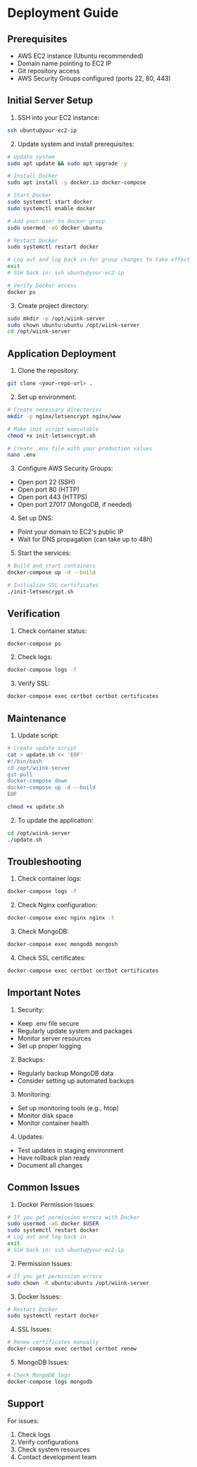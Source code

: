 # Deployment Guide

## Prerequisites
- AWS EC2 instance (Ubuntu recommended)
- Domain name pointing to EC2 IP
- Git repository access
- AWS Security Groups configured (ports 22, 80, 443)

## Initial Server Setup

1. SSH into your EC2 instance:
```bash
ssh ubuntu@your-ec2-ip
```

2. Update system and install prerequisites:
```bash
# Update system
sudo apt update && sudo apt upgrade -y

# Install Docker
sudo apt install -y docker.io docker-compose

# Start Docker
sudo systemctl start docker
sudo systemctl enable docker

# Add your user to docker group
sudo usermod -aG docker ubuntu

# Restart Docker
sudo systemctl restart docker

# Log out and log back in for group changes to take effect
exit
# SSH back in: ssh ubuntu@your-ec2-ip

# Verify Docker access
docker ps
```

3. Create project directory:
```bash
sudo mkdir -p /opt/wiink-server
sudo chown ubuntu:ubuntu /opt/wiink-server
cd /opt/wiink-server
```

## Application Deployment

1. Clone the repository:
```bash
git clone <your-repo-url> .
```

2. Set up environment:
```bash
# Create necessary directories
mkdir -p nginx/letsencrypt nginx/www

# Make init script executable
chmod +x init-letsencrypt.sh

# Create .env file with your production values
nano .env
```

3. Configure AWS Security Groups:
- Open port 22 (SSH)
- Open port 80 (HTTP)
- Open port 443 (HTTPS)
- Open port 27017 (MongoDB, if needed)

4. Set up DNS:
- Point your domain to EC2's public IP
- Wait for DNS propagation (can take up to 48h)

5. Start the services:
```bash
# Build and start containers
docker-compose up -d --build

# Initialize SSL certificates
./init-letsencrypt.sh
```

## Verification

1. Check container status:
```bash
docker-compose ps
```

2. Check logs:
```bash
docker-compose logs -f
```

3. Verify SSL:
```bash
docker-compose exec certbot certbot certificates
```

## Maintenance

1. Update script:
```bash
# Create update script
cat > update.sh << 'EOF'
#!/bin/bash
cd /opt/wiink-server
git pull
docker-compose down
docker-compose up -d --build
EOF

chmod +x update.sh
```

2. To update the application:
```bash
cd /opt/wiink-server
./update.sh
```

## Troubleshooting

1. Check container logs:
```bash
docker-compose logs -f
```

2. Check Nginx configuration:
```bash
docker-compose exec nginx nginx -t
```

3. Check MongoDB:
```bash
docker-compose exec mongodb mongosh
```

4. Check SSL certificates:
```bash
docker-compose exec certbot certbot certificates
```

## Important Notes

1. Security:
- Keep .env file secure
- Regularly update system and packages
- Monitor server resources
- Set up proper logging

2. Backups:
- Regularly backup MongoDB data
- Consider setting up automated backups

3. Monitoring:
- Set up monitoring tools (e.g., htop)
- Monitor disk space
- Monitor container health

4. Updates:
- Test updates in staging environment
- Have rollback plan ready
- Document all changes

## Common Issues

1. Docker Permission Issues:
```bash
# If you get permission errors with Docker
sudo usermod -aG docker $USER
sudo systemctl restart docker
# Log out and log back in
exit
# SSH back in: ssh ubuntu@your-ec2-ip
```

2. Permission Issues:
```bash
# If you get permission errors
sudo chown -R ubuntu:ubuntu /opt/wiink-server
```

3. Docker Issues:
```bash
# Restart Docker
sudo systemctl restart docker
```

4. SSL Issues:
```bash
# Renew certificates manually
docker-compose exec certbot certbot renew
```

5. MongoDB Issues:
```bash
# Check MongoDB logs
docker-compose logs mongodb
```

## Support

For issues:
1. Check logs
2. Verify configurations
3. Check system resources
4. Contact development team 